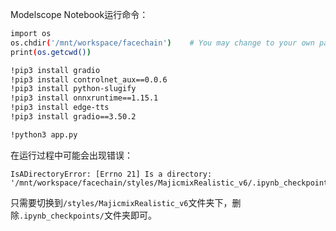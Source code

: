 Modelscope Notebook运行命令：

```sh
import os
os.chdir('/mnt/workspace/facechain')    # You may change to your own path
print(os.getcwd())

!pip3 install gradio
!pip3 install controlnet_aux==0.0.6
!pip3 install python-slugify
!pip3 install onnxruntime==1.15.1
!pip3 install edge-tts
!pip3 install gradio==3.50.2

!python3 app.py
```



在运行过程中可能会出现错误：

```
IsADirectoryError: [Errno 21] Is a directory: '/mnt/workspace/facechain/styles/MajicmixRealistic_v6/.ipynb_checkpoints'
```

只需要切换到`/styles/MajicmixRealistic_v6`文件夹下，删除`.ipynb_checkpoints/`文件夹即可。
